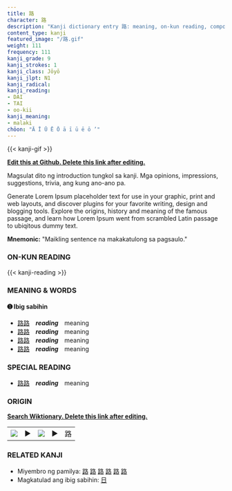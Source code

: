 ```yaml
---
title: 路
character: 路
description: "Kanji dictionary entry 路: meaning, on-kun reading, compounds, origin, related kanji"
content_type: kanji
featured_image: "/路.gif"
weight: 111
frequency: 111
kanji_grade: 9
kanji_strokes: 1
kanji_class: Jōyō
kanji_jlpt: N1
kanji_radical: 
kanji_reading: 
- DAI
- TAI
- oo-kii
kanji_meaning:
- malaki
chōon: "Ā Ī Ū Ē Ō ā ī ū ē ō ’"
---
```

[//]: # (Don't edit the line below. Kanji animated GIF code is automatically generated.)
{{< kanji-gif >}}

[//]: # (Edit below this line.)

**[Edit this at Github. Delete this link after editing.](https://github.com/tim0g/tim/tree/main/content/kanji/路/index.md)**

Magsulat dito ng introduction tungkol sa kanji. Mga opinions, impressions, suggestions, trivia, ang kung ano-ano pa.

Generate Lorem Ipsum placeholder text for use in your graphic, print and web layouts, and discover plugins for your favorite writing, design and blogging tools. Explore the origins, history and meaning of the famous passage, and learn how Lorem Ipsum went from scrambled Latin passage to ubiqitous dummy text.
 
**Mnemonic:** "Maikling sentence na makakatulong sa pagsaulo."

### ON-KUN READING

[//]: # (Don't edit the line below. ON-KUN READING code is automatically generated.)
{{< kanji-reading >}}

### MEANING & WORDS

#### ➊ **Ibig sabihin**
  - [路](../路)[路](../路)　***reading***　meaning
  - [路](../路)[路](../路)　***reading***　meaning
  - [路](../路)[路](../路)　***reading***　meaning
  - [路](../路)[路](../路)　***reading***　meaning

### SPECIAL READING
  - [路](../路)[路](../路)　***reading***　meaning

### ORIGIN

**[Search Wiktionary. Delete this link after editing.](https://wiktionary.org/wiki/路)**
<table class="kanji-table"><tr><td>
<img src="60px-路-bronze.svg.png">
</td><td>▶</td><td>
<img src="60px-路-oracle.svg.png">
</td><td>▶</td>
<td class="kanji-origin">路</td>
</tr></table>

### RELATED KANJI
- Miyembro ng pamilya: [路](../路) [路](../路) [路](../路) [路](../路) [路](../路) [路](../路)
- Magkatulad ang ibig sabihin: [日](../日)
